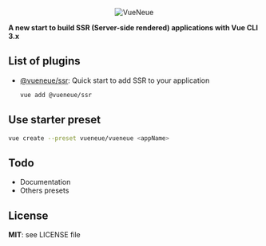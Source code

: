 <p align="center">
  <img src="https://s3.eu-west-2.amazonaws.com/yabab/vueneue.png" alt="VueNeue">
</p>

**A new start to build SSR (Server-side rendered) applications with Vue CLI 3.x**

## List of plugins

- [@vueneue/ssr](https://github.com/vueneue/ssr): Quick start to add SSR to your application
  ```bash
  vue add @vueneue/ssr
  ```

## Use starter preset

```bash
vue create --preset vueneue/vueneue <appName>
```

## Todo

- Documentation
- Others presets

## License

**MIT**: see LICENSE file
